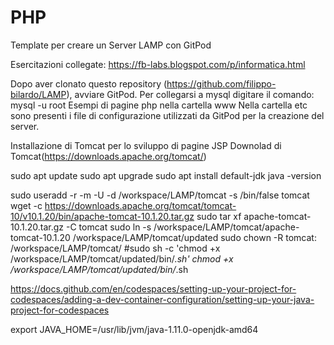 # PHP

Template per creare un Server LAMP con GitPod

Esercitazioni collegate:
https://fb-labs.blogspot.com/p/informatica.html

Dopo aver clonato questo repository (https://github.com/filippo-bilardo/LAMP), avviare GitPod.
Per collegarsi a mysql digitare il comando: mysql -u root
Esempi di pagine php nella cartella www
Nella cartella etc sono presenti i file di configurazione utilizzati da GitPod per la creazione del server.

Installazione di Tomcat per lo sviluppo di pagine JSP
Downolad di Tomcat(https://downloads.apache.org/tomcat/)

sudo apt update
sudo apt upgrade
sudo apt install default-jdk
java -version

sudo useradd -r -m -U -d /workspace/LAMP/tomcat -s /bin/false tomcat 
wget -c https://downloads.apache.org/tomcat/tomcat-10/v10.1.20/bin/apache-tomcat-10.1.20.tar.gz
sudo tar xf apache-tomcat-10.1.20.tar.gz -C tomcat
sudo ln -s /workspace/LAMP/tomcat/apache-tomcat-10.1.20 /workspace/LAMP/tomcat/updated
sudo chown -R tomcat: /workspace/LAMP/tomcat/
#sudo sh -c 'chmod +x /workspace/LAMP/tomcat/updated/bin/*.sh'
chmod +x /workspace/LAMP/tomcat/updated/bin/*.sh


https://docs.github.com/en/codespaces/setting-up-your-project-for-codespaces/adding-a-dev-container-configuration/setting-up-your-java-project-for-codespaces

export JAVA_HOME=/usr/lib/jvm/java-1.11.0-openjdk-amd64